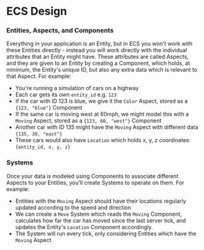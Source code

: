 # ECS Design

### Entities, Aspects, and Components

Everything in your application is an Entity, but in ECS you won't work with these
Entities directly - instead you will work directly with the individual attributes
that an Entity might have.  These attributes are called Aspects, and they are given
to an Entity by creating a Component, which holds, at minimum, the Entity's
unique ID, but also any extra data which is relevant to that Aspect.  For example:

* You're running a simulation of cars on a highway
* Each car gets its own `entity_id` e.g. `123`
* If the car with ID 123 is blue, we give it the `Color` Aspect, stored as a `{123, "blue"}` Component
* If the same car is moving west at 60mph, we might model this with a `Moving` Aspect, stored as a `{123, 60, "west"}` Component
* Another car with ID 135 might have the `Moving` Aspect with different data `{135, 30, "east"}`
* These cars would also have `Location` which holds x, y, z coordinates: `{entity_id, x, y, z}`

### Systems

Once your data is modeled using Components to associate different Aspects to your Entities,
you'll create Systems to operate on them.  For example:

* Entities with the `Moving` Aspect should have their locations regularly updated according to the speed and direction
* We can create a `Move` System which reads the `Moving` Component, calculates how far the car has moved since the last server tick, and updates the Entity's `Location` Component accordingly.
* The System will run every tick, only considering Entities which have the `Moving` Aspect
